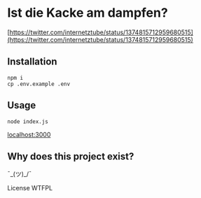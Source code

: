 # Ist die Kacke am dampfen?

[https://twitter.com/internetztube/status/1374815712959680515](https://twitter.com/internetztube/status/1374815712959680515)


## Installation
```
npm i
cp .env.example .env
```

## Usage
```
node index.js
```
[localhost:3000](http://localhost:3000/)

## Why does this project exist?
¯\_(ツ)_/¯


License WTFPL